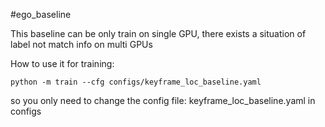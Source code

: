 #ego_baseline

This baseline can be only train on single GPU, there exists a situation of label not match info on multi GPUs

How to use it for training:

    python -m train --cfg configs/keyframe_loc_baseline.yaml
    
so you only need to change the config file: keyframe_loc_baseline.yaml in configs
